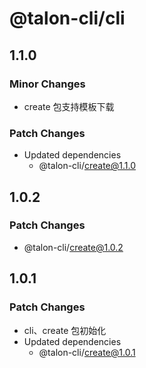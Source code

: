 # @talon-cli/cli

## 1.1.0

### Minor Changes

- create 包支持模板下载

### Patch Changes

- Updated dependencies
  - @talon-cli/create@1.1.0

## 1.0.2

### Patch Changes

- @talon-cli/create@1.0.2

## 1.0.1

### Patch Changes

- cli、create 包初始化
- Updated dependencies
  - @talon-cli/create@1.0.1

